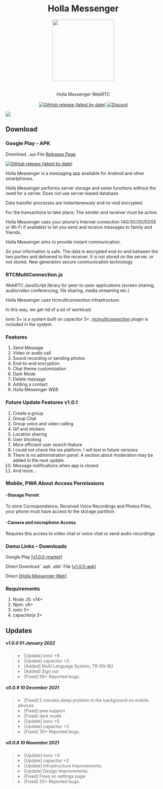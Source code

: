 <h1 align="center">Holla Messenger</h1>
<p align="center">
<img src="https://raw.githubusercontent.com/meforce/holla-messenger/main/image/ic_launcher_round.png" style="display: block;margin-left: auto;margin-right: auto;" data-canonical-src="https://raw.githubusercontent.com/meforce/holla-messenger/main/image/ic_launcher_round.png" width="200" height="200" align="center"/><br><br>
Holla Messenger WebRTC
<br><br> 
<a href="https://github.com/meforce/holla-messenger/releases/latest">
<img alt="GitHub release (latest by date)" src="https://img.shields.io/github/v/release/meforce/holla-messenger?color=tuquoise&label=Latest&logo=github&logoColor=white&style=for-the-badge"></a>
<a href="https://discord.gg/dmWPGE4JFM"><img alt="Discord" src="https://img.shields.io/discord/876934826186395658?color=%237289DA&label=discord&logo=Discord&logoColor=white&style=for-the-badge"></a>
</p>

<img src="https://raw.githubusercontent.com/meforce/holla-messenger/main/image/cover.jpg"/>


## Download

### Google Play - APK

Download `.apk` File [Releases Page](https://github.com/meforce/holla-messenger/releases/latest).<br>

<a href="https://play.google.com/store/apps/details?id=com.hollamessenger.app"> 
<img alt="GitHub release (latest by date)" src="https://img.shields.io/github/v/release/meforce/holla?color=blue&label=CLICK-GOOGLE-PLAY&logo=git&logoColor=white&style=for-the-badge"></a>

<p>Holla Messenger is a messaging app available for Android and other smartphones.</p>
<p>Holla Messenger performs server storage and some functions without the need for a server. Does not use server-based database.</p>
<p>Data transfer processes are instantaneously end-to-end encrypted.</p>
<p>For the transactions to take place; The sender and receiver must be active.</p>

<p>Holla Messenger uses your phone's Internet connection (4G/3G/2G/EDGE or Wi-Fi if available) to let you send and receive messages to family and friends.</p>

<p>Holla Messenger aims to provide instant communication.</p>
<p>So your information is safe. The data is encrypted end-to-end between the two parties and delivered to the receiver. It is not stored on the server. or not stored. New generation secure communication technology</p>

<h3>RTCMultiConnection.js</h3>
<p>WebRTC JavaScript library for peer-to-peer applications (screen sharing, audio/video conferencing, file sharing, media streaming etc.)</p>
<p>Holla Messenger uses rtcmulticonnection infrastructure.</p>
<p>In this way, we get rid of a lot of workload.</p>
<p>Ionic 5+ is a system built on capacitor 3+. <a href="https://www.rtcmulticonnection.org/">rtcmulticonnection</a> plugin is included in the system.</p>

<h3>Features</h3>
<ol>
<li>Send Message</li>
<li>Video or audio call</li>
<li>Sound recording or sending photos</li>
<li>End-to-end encryption</li>
<li>Chat theme customization</li>
<li>Dark Mode</li>
<li>Delete message</li>
<li>Adding a contact</li>
<li>Holla Messenger WEB</li>
</ol>

<h3>Future Update Features v1.0.1</h3>
<ol>
<li>Create a group</li>
<li>Group Chat</li>
<li>Group voice and video calling</li>
<li>Gif and stickers</li>
<li>Location sharing</li>
<li>User blocking</li>
<li>More efficient user search feature</li>
<li>I could not check the ios platform. I will test in future versions</li>
<li>There is no administration panel. A section about moderation may be added in the next update.</li>
<li>Message notifications when app is closed</li>
<li>And more...</li>
</ol>

<h3>Mobile, PWA About Access Permissions</h3>

<h4>-Storage Permit</h4>
<p>To store Correspondence, Received Voice Recordings and Photos Files, your phone must have access to the storage partition.</p>

<h4>-Camera and microphone Access</h4>
<p>Requires this access to video chat or voice chat or send audio recordings</p>


<h3 id="item-description__demo-links-downloads">Demo Links – Downloads</h3>
<p>Google Play <a href="https://play.google.com/store/apps/details?id=com.hollamessenger.app">[v1.0.0-market]</a></p>
<p>Direct Download `.apk .abb` File <a href="https://github.com/meforce/holla-messenger/releases/download/1.0.0/app-release.apk">[v1.0.0-apk]</a></p>
<p>Direct <a href="https://meforce.github.io/holla-messenger/">[Holla Messenger Web]</a></p>


<h3>Requirements</h3>
<ol>
<li>Node JS: v14+</li>
<li>Npm: v6+</li>
<li>ionic 5+</li>
<li>capacitorjs 3+</li>
</ol>

<h2 id="item-description__updates">Updates</h2>

<h5><strong>v1.0.0 </strong> 01 January 2022 </h5>
<blockquote>
<li>[Update] ionic +6</li>
<li>[Update] capacitor +3</li>
<li>[Added] Multi Language System, TR-EN-RU</li>
<li>[Added] Sign out</li>
<li>[Fixed] 99+ Reported bugs.</li>
</blockquote>


<h5><strong>v0.0.9 </strong> 10 December 2021 </h5>
<blockquote>
<li>[Fixed] 5 minutes sleep problem in the background on mobile devices</li>
<li>[Fixed] pwa support</li>
<li>[Fixed] dark mode</li>
<li>[Update] ionic +5</li>
<li>[Update] capacitor +3</li>
<li>[Fixed] 30+ Reported bugs.</li>
</blockquote>

<h5><strong>v0.0.8 </strong> 10 November 2021 </h5>
<blockquote>
<li>[Update] ionic +4</li>
<li>[Update] capacitor +2</li>
<li>[Update] Infrastructure Improvements.</li>
<li>[Update] Design Improvements.</li>
<li>[Fixed] Fixes on settings page</li>
<li>[Fixed] 20+ Reported bugs.</li>
</blockquote>
